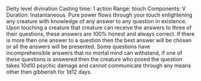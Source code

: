 Deity level divination
Casting time: 1 action
Range: touch
Components: V
Duration: Instantaneous 
Pure power flows through your touch enlightening any creature with knowledge of any answer to any question in existence. Upon touching a creature that creature can receive the answers to three of their questions, these answers are 100% honest and always correct. If there is more then one answer to a question then the best answer will be chosen or all the answers will be presented. Some questions have incomprehensible answers that no mortal mind can withstand, if one of these questions is answered then the creature who posed the question takes 10d10 psychic damage and cannot communicate through any means other then gibberish for 1d12 days.